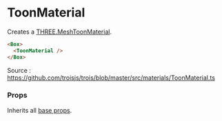 # ToonMaterial

Creates a [THREE.MeshToonMaterial](https://threejs.org/docs/#api/en/materials/MeshToonMaterial).

```html
<Box>
  <ToonMaterial />
</Box>
```

Source : https://github.com/troisjs/trois/blob/master/src/materials/ToonMaterial.ts

### Props

Inherits all [base props](./#props).
